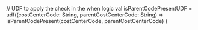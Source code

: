 // UDF to apply the check in the when logic
  val isParentCodePresentUDF = udf((costCenterCode: String, parentCostCenterCode: String) =>
    isParentCodePresent(costCenterCode, parentCostCenterCode)
  )


  
